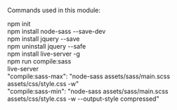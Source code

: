 Commands used in this module:

npm init\
npm install node-sass --save-dev \
npm install jquery --save \
npm uninstall jquery --safe \
npm install live-server -g \
npm run compile:sass \
live-server \
"compile:sass-max": "node-sass assets/sass/main.scss assets/css/style.css -w" \
"compile:sass-min": "node-sass assets/sass/main.scss assets/css/style.css -w --output-style compressed"